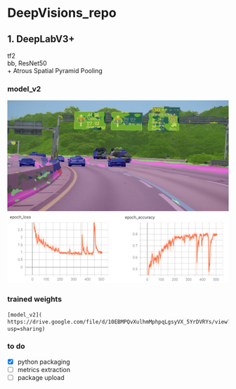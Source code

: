 # DeepVisions_repo

## 1. DeepLabV3+
tf2 \
bb, ResNet50 \
\+ Atrous Spatial Pyramid Pooling

### model_v2
<p align="left">
    <img src="output.png" width=600></br>
    <img src="la.png" width=600></br>
</p>

### trained weights
```
[model_v2]( https://drive.google.com/file/d/10EBMPQvXulhmMphpqLgsyVX_5YrDVRYs/view?usp=sharing)
```

### to do
- [x] python packaging
- [ ] metrics extraction
- [ ] package upload
